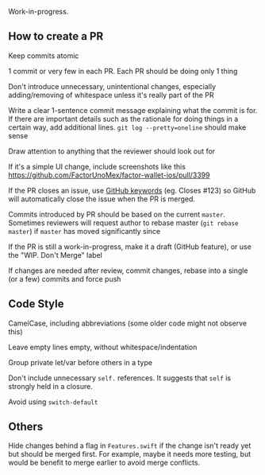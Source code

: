 Work-in-progress.

How to create a PR
---
Keep commits atomic

1 commit or very few in each PR. Each PR should be doing only 1 thing

Don't introduce unnecessary, unintentional changes, especially adding/removing of whitespace unless it's really part of the PR

Write a clear 1-sentence commit message explaining what the commit is for. If there are important details such as the rationale for doing things in a certain way, add additional lines. `git log --pretty=oneline` should make sense

Draw attention to anything that the reviewer should look out for

If it's a simple UI change, include screenshots like this https://github.com/FactorUnoMex/factor-wallet-ios/pull/3399

If the PR closes an issue, use [GitHub keywords](https://docs.github.com/en/issues/tracking-your-work-with-issues/linking-a-pull-request-to-an-issue) (eg. Closes #123) so GitHub will automatically close the issue when the PR is merged.

Commits introduced by PR should be based on the current `master`. Sometimes reviewers will request author to rebase master (`git rebase master`) if `master` has moved significantly since

If the PR is still a work-in-progress, make it a draft (GitHub feature), or use the "WIP. Don't Merge" label

If changes are needed after review, commit changes, rebase into a single (or a few) commits and force push

Code Style
---
CamelCase, including abbreviations (some older code might not observe this)

Leave empty lines empty, without whitespace/indentation

Group private let/var before others in a type

Don't include unnecessary `self.` references. It suggests that `self` is strongly held in a closure.

Avoid using `switch-default`

Others
---
Hide changes behind a flag in `Features.swift` if the change isn't ready yet but should be merged first. For example, maybe it needs more testing, but would be benefit to merge earlier to avoid merge conflicts.
